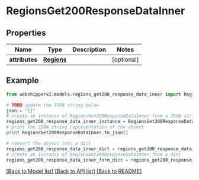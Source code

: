 # RegionsGet200ResponseDataInner


## Properties
Name | Type | Description | Notes
------------ | ------------- | ------------- | -------------
**attributes** | [**Regions**](Regions.md) |  | [optional] 

## Example

```python
from webshipperv2.models.regions_get200_response_data_inner import RegionsGet200ResponseDataInner

# TODO update the JSON string below
json = "{}"
# create an instance of RegionsGet200ResponseDataInner from a JSON string
regions_get200_response_data_inner_instance = RegionsGet200ResponseDataInner.from_json(json)
# print the JSON string representation of the object
print RegionsGet200ResponseDataInner.to_json()

# convert the object into a dict
regions_get200_response_data_inner_dict = regions_get200_response_data_inner_instance.to_dict()
# create an instance of RegionsGet200ResponseDataInner from a dict
regions_get200_response_data_inner_form_dict = regions_get200_response_data_inner.from_dict(regions_get200_response_data_inner_dict)
```
[[Back to Model list]](../README.md#documentation-for-models) [[Back to API list]](../README.md#documentation-for-api-endpoints) [[Back to README]](../README.md)


